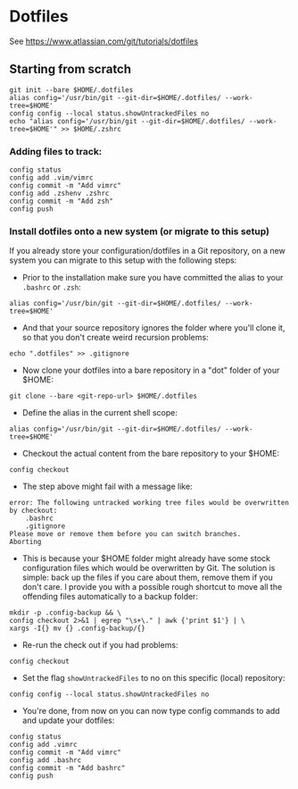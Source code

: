 # Dotfiles

See https://www.atlassian.com/git/tutorials/dotfiles

## Starting from scratch
```
git init --bare $HOME/.dotfiles
alias config='/usr/bin/git --git-dir=$HOME/.dotfiles/ --work-tree=$HOME'
config config --local status.showUntrackedFiles no
echo "alias config='/usr/bin/git --git-dir=$HOME/.dotfiles/ --work-tree=$HOME'" >> $HOME/.zshrc
```

### Adding files to track:
```
config status
config add .vim/vimrc
config commit -m "Add vimrc"
config add .zshenv .zshrc
config commit -m "Add zsh"
config push
```

### Install dotfiles onto a new system (or migrate to this setup)
If you already store your configuration/dotfiles in a Git repository, on a new system you can migrate to this setup with the following steps:

- Prior to the installation make sure you have committed the alias to your `.bashrc` or `.zsh`:
```
alias config='/usr/bin/git --git-dir=$HOME/.dotfiles/ --work-tree=$HOME'
```
- And that your source repository ignores the folder where you'll clone it, so that you don't create weird recursion problems:
```
echo ".dotfiles" >> .gitignore
```
- Now clone your dotfiles into a bare repository in a "dot" folder of your $HOME:
```
git clone --bare <git-repo-url> $HOME/.dotfiles
```
- Define the alias in the current shell scope:
```
alias config='/usr/bin/git --git-dir=$HOME/.dotfiles/ --work-tree=$HOME'
```
- Checkout the actual content from the bare repository to your $HOME:
```
config checkout
```
- The step above might fail with a message like:
```
error: The following untracked working tree files would be overwritten by checkout:
    .bashrc
    .gitignore
Please move or remove them before you can switch branches.
Aborting
```
- This is because your $HOME folder might already have some stock configuration files which would be overwritten by Git. The solution is simple: back up the files if you care about them, remove them if you don't care. I provide you with a possible rough shortcut to move all the offending files automatically to a backup folder:
```
mkdir -p .config-backup && \
config checkout 2>&1 | egrep "\s+\." | awk {'print $1'} | \
xargs -I{} mv {} .config-backup/{}
```
- Re-run the check out if you had problems:
```
config checkout
```
- Set the flag `showUntrackedFiles` to no on this specific (local) repository:
```
config config --local status.showUntrackedFiles no
```
- You're done, from now on you can now type config commands to add and update your dotfiles:
```
config status
config add .vimrc
config commit -m "Add vimrc"
config add .bashrc
config commit -m "Add bashrc"
config push
```
